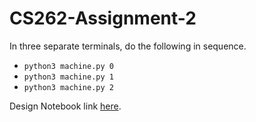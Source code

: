 # CS262-Assignment-2

In three separate terminals, do the following in sequence.
- `python3 machine.py 0`
- `python3 machine.py 1`
- `python3 machine.py 2`

Design Notebook link [here](https://docs.google.com/document/d/1ZIb8c4eMqu4rG4eTj0OwMATCA3PHiNxSSJj1aEUxYXw/edit?usp=sharing).
